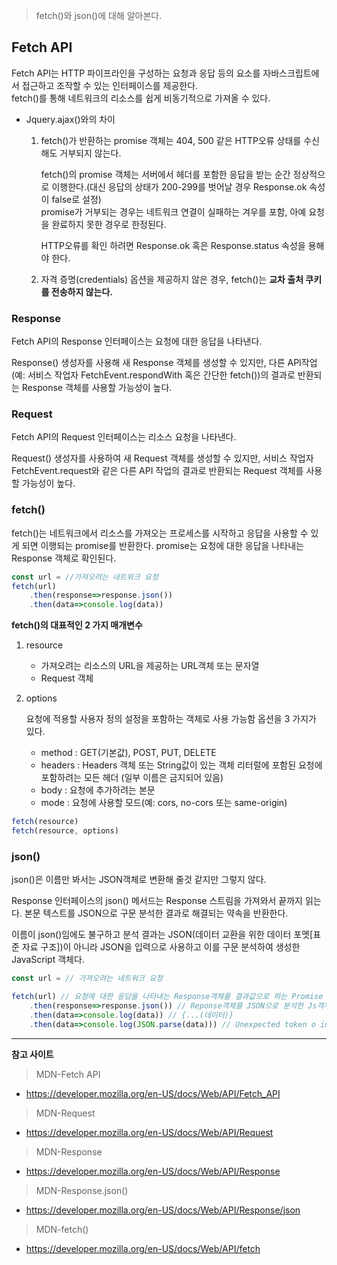 >fetch()와 json()에 대해 알아본다.

## Fetch API
Fetch API는 HTTP 파이프라인을 구성하는 요청과 응답 등의 요소를 자바스크립트에서 접근하고 조작할 수 있는 인터페이스를 제공한다.  <br>
fetch()를 통해 네트워크의 리소스를 쉽게 비동기적으로 가져올 수 있다.

* Jquery.ajax()와의 차이

	1. fetch()가 반환하는 promise 객체는 404, 500 같은 HTTP오류 상태를 수신해도 거부되지 않는다.
		
		fetch()의 promise 객체는 서버에서 헤더를 포함한 응답을 받는 순간 정상적으로 이행한다.(대신 응답의 상태가 200-299를 벗어날 경우 Response.ok 속성이 false로 설정) <br> promise가 거부되는 경우는 네트워크 연결이 실패하는 겨우를 포함, 아예 요청을 완료하지 못한 경우로 한정된다.

		HTTP오류를 확인 하려면 Response.ok 혹은 Response.status 속성을 용해야 한다.
	2. 자격 증명(credentials) 옵션을 제공하지 않은 경우, fetch()는 **교차 출처 쿠키를 전송하지 않는다.**

### Response
Fetch API의 Response 인터페이스는 요청에 대한 응답을 나타낸다.

Response() 생성자를 사용해 새 Response 객체를 생성할 수 있지만, 다른 API작업(예: 서비스 작업자 FetchEvent.respondWith 혹은 간단한 fetch())의 결과로 반환되는 Response 객체를 사용할 가능성이 높다. 

### Request
Fetch API의 Request 인터페이스는 리소스 요청을 나타낸다.

Request() 생성자를 사용하여 새 Request 객체를 생성할 수 있지만, 서비스 작업자 FetchEvent.request와 같은 다른 API 작업의 결과로 반환되는 Request 객체를 사용할 가능성이 높다.

### fetch()
fetch()는 네트워크에서 리소스를 가져오는 프로세스를 시작하고 응답을 사용할 수 있게 되면 이행되는 promise를 반환한다.	promise는 요청에 대한 응답을 나타내는 Response 객체로 확인된다.
```javascript
const url = //가져오려는 네트워크 요청
fetch(url)
	.then(response=>response.json())
	.then(data=>console.log(data))
```
**fetch()의 대표적인 2 가지 매개변수**
1. resource
	* 가져오려는 리소스의 URL을 제공하는 URL객체 또는 문자열
	* Request 객체
2. options
	
	요청에 적용할 사용자 정의 설정을 포함하는 객체로 사용 가능함 옵션을 3 가지가 있다.
	* method : GET(기본값), POST, PUT, DELETE
	* headers : Headers 객체 또는 String값이 있는 객체 리터럴에 포함된 요청에 포함하려는 모든 헤더 (일부 이름은 금지되어 있음)
	* body : 요청에 추가하려는 본문
	* mode : 요청에 사용할 모드(예: cors, no-cors 또는 same-origin)

```javascript
fetch(resource)
fetch(resource, options)
```

### json()
json()은 이름만 봐서는 JSON객체로 변환해 줄것 같지만 그렇지 않다.

Response 인터페이스의 json() 메서드는 Response 스트림을 가져와서 끝까지 읽는다. 본문 텍스트를 JSON으로 구문 분석한 결과로 해결되는 약속을 반환한다.

이름이 json()임에도 불구하고 분석 결과는 JSON(데이터 교환을 위한 데이터 포멧[표준 자료 구조])이 아니라 JSON을 입력으로 사용하고 이를 구문 분석하여 생성한 JavaScript 객체다.
```javascript
const url = // 가져오려는 네트워크 요청

fetch(url) // 요청에 대한 응답을 나타내는 Response객체를 결과값으로 하는 Promise 객체를 반환
	.then(response=>response.json()) // Reponse객체를 JSON으로 분석한 Js객체를 결과값으로 하는 Promise객체를 반환
	.then(data=>console.log(data)) // {...(데이터)}
	.then(data=>console.log(JSON.parse(data))) // Unexpected token o in JSON at position 1 || data가 JSON이 아니라 javascript 객체이기 떄문에 오류가 발생한다.
```

___
**참고 사이트**

>MDN-Fetch API
* https://developer.mozilla.org/en-US/docs/Web/API/Fetch_API

>MDN-Request
* https://developer.mozilla.org/en-US/docs/Web/API/Request

>MDN-Response
* https://developer.mozilla.org/en-US/docs/Web/API/Response

>MDN-Response.json()
* https://developer.mozilla.org/en-US/docs/Web/API/Response/json

>MDN-fetch()
* https://developer.mozilla.org/en-US/docs/Web/API/fetch